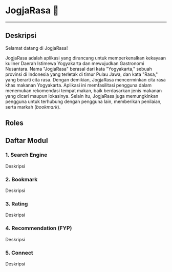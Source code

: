 # JogjaRasa 🍛 
---
## Deskripsi
Selamat datang di JogjaRasa!

JogjaRasa adalah aplikasi yang dirancang untuk memperkenalkan kekayaan kuliner Daerah Istimewa Yogyakarta dan mewujudkan Gastronomi Nusantara. Nama "JogjaRasa" berasal dari kata "Yogyakarta," sebuah provinsi di Indonesia yang terletak di timur Pulau Jawa, dan kata "Rasa," yang berarti cita rasa. Dengan demikian, JogjaRasa mencerminkan cita rasa khas makanan Yogyakarta. Aplikasi ini memfasilitasi pengguna dalam menemukan rekomendasi tempat makan, baik berdasarkan jenis makanan yang dicari maupun lokasinya. Selain itu, JogjaRasa juga memungkinkan pengguna untuk terhubung dengan pengguna lain, memberikan penilaian, serta markah (_bookmark_).

## Roles

## Daftar Modul
### 1. **Search Engine**

Deskripsi

### 2. **Bookmark**

Deskripsi

### 3. **Rating**

Deskripsi

### 4. **Recommendation (FYP)**

Deskripsi

### 5. **Connect**

Deskripsi
